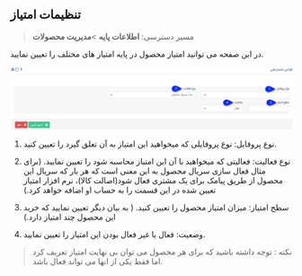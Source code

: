 ﻿## تنظیمات امتیاز

> مسیر دسترسی:  **اطلاعات پایه** >**مدیریت محصولات** 

در این صفحه می توانید امتیاز محصول در پایه امتیاز های مختلف را تعیین نمایید.

![](PointAssignment.jpg)

1. نوع پروفایل: نوع پروفایلی که میخواهید این امتیاز به آن  تعلق گیرد را تعیین کنید.

2. نوع فعالیت: فعالیتی که میخواهید با آن این امتیاز محاسبه شود را تعیین نمایید. (برای مثال فعال سازی سریال محصول به این معنی است که هر بار که سریال این محصول از طریق پیامک برای یک مشتری فعال شود(اصالت کالا)، نرم افزار امتیاز تعیین شده در این قسمت را به حساب او اضافه خواهد کرد.)

3.  سطح امتیاز: میزان امتیاز محصول را تعیین کنید. ( به بیان دیگر تعیین نمایید که خرید این محصول چند امتیاز دارد.)

4. وضعیت: فعال یا غیر فعال بودن این امتیاز را تعیین نمایید.

> نکته : توجه داشته باشید که برای هر محصول می توان بی نهایت امتیاز تعریف کرد اما فقط یکی از انها می تواند فعال باشد.

